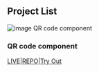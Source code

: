 ## Project List

![image QR code component](https://res.cloudinary.com/dz209s6jk/image/upload/f_auto,q_auto,w_700/Challenges/cybxdhr4wewlscvco9dd.jpg)
### QR code component
[LIVE](https://dbmourits.github.io/FrontendMentor/qr-code-component-main/index.html)|[REPO](https://dbmourits.github.io/FrontendMentor/qr-code-component-main)|[Try Out](https://www.frontendmentor.io/challenges/qr-code-component-iux_sIO_H)
